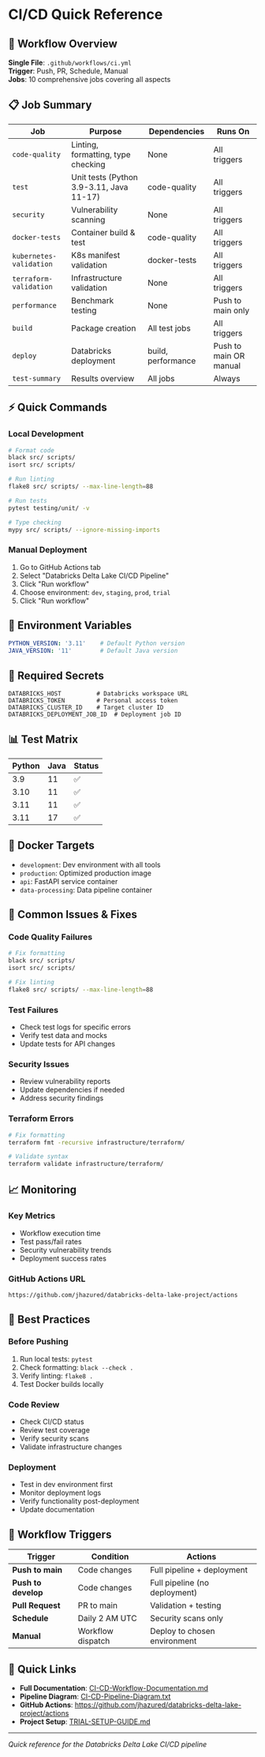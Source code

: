 # CI/CD Quick Reference

## 🚀 Workflow Overview

**Single File**: `.github/workflows/ci.yml`  
**Trigger**: Push, PR, Schedule, Manual  
**Jobs**: 10 comprehensive jobs covering all aspects

## 📋 Job Summary

| Job | Purpose | Dependencies | Runs On |
|-----|---------|--------------|---------|
| `code-quality` | Linting, formatting, type checking | None | All triggers |
| `test` | Unit tests (Python 3.9-3.11, Java 11-17) | code-quality | All triggers |
| `security` | Vulnerability scanning | None | All triggers |
| `docker-tests` | Container build & test | code-quality | All triggers |
| `kubernetes-validation` | K8s manifest validation | docker-tests | All triggers |
| `terraform-validation` | Infrastructure validation | None | All triggers |
| `performance` | Benchmark testing | None | Push to main only |
| `build` | Package creation | All test jobs | All triggers |
| `deploy` | Databricks deployment | build, performance | Push to main OR manual |
| `test-summary` | Results overview | All jobs | Always |

## ⚡ Quick Commands

### Local Development
```bash
# Format code
black src/ scripts/
isort src/ scripts/

# Run linting
flake8 src/ scripts/ --max-line-length=88

# Run tests
pytest testing/unit/ -v

# Type checking
mypy src/ scripts/ --ignore-missing-imports
```

### Manual Deployment
1. Go to GitHub Actions tab
2. Select "Databricks Delta Lake CI/CD Pipeline"
3. Click "Run workflow"
4. Choose environment: `dev`, `staging`, `prod`, `trial`
5. Click "Run workflow"

## 🔧 Environment Variables

```yaml
PYTHON_VERSION: '3.11'    # Default Python version
JAVA_VERSION: '11'        # Default Java version
```

## 🔐 Required Secrets

```
DATABRICKS_HOST          # Databricks workspace URL
DATABRICKS_TOKEN         # Personal access token
DATABRICKS_CLUSTER_ID    # Target cluster ID
DATABRICKS_DEPLOYMENT_JOB_ID  # Deployment job ID
```

## 📊 Test Matrix

| Python | Java | Status |
|--------|------|--------|
| 3.9    | 11   | ✅     |
| 3.10   | 11   | ✅     |
| 3.11   | 11   | ✅     |
| 3.11   | 17   | ✅     |

## 🐳 Docker Targets

- `development`: Dev environment with all tools
- `production`: Optimized production image
- `api`: FastAPI service container
- `data-processing`: Data pipeline container

## 🚨 Common Issues & Fixes

### Code Quality Failures
```bash
# Fix formatting
black src/ scripts/
isort src/ scripts/

# Fix linting
flake8 src/ scripts/ --max-line-length=88
```

### Test Failures
- Check test logs for specific errors
- Verify test data and mocks
- Update tests for API changes

### Security Issues
- Review vulnerability reports
- Update dependencies if needed
- Address security findings

### Terraform Errors
```bash
# Fix formatting
terraform fmt -recursive infrastructure/terraform/

# Validate syntax
terraform validate infrastructure/terraform/
```

## 📈 Monitoring

### Key Metrics
- Workflow execution time
- Test pass/fail rates
- Security vulnerability trends
- Deployment success rates

### GitHub Actions URL
```
https://github.com/jhazured/databricks-delta-lake-project/actions
```

## 🎯 Best Practices

### Before Pushing
1. Run local tests: `pytest`
2. Check formatting: `black --check .`
3. Verify linting: `flake8 .`
4. Test Docker builds locally

### Code Review
- Check CI/CD status
- Review test coverage
- Verify security scans
- Validate infrastructure changes

### Deployment
- Test in dev environment first
- Monitor deployment logs
- Verify functionality post-deployment
- Update documentation

## 🔄 Workflow Triggers

| Trigger | Condition | Actions |
|---------|-----------|---------|
| **Push to main** | Code changes | Full pipeline + deployment |
| **Push to develop** | Code changes | Full pipeline (no deployment) |
| **Pull Request** | PR to main | Validation + testing |
| **Schedule** | Daily 2 AM UTC | Security scans only |
| **Manual** | Workflow dispatch | Deploy to chosen environment |

## 📝 Quick Links

- **Full Documentation**: [CI-CD-Workflow-Documentation.md](./CI-CD-Workflow-Documentation.md)
- **Pipeline Diagram**: [CI-CD-Pipeline-Diagram.txt](./CI-CD-Pipeline-Diagram.txt)
- **GitHub Actions**: https://github.com/jhazured/databricks-delta-lake-project/actions
- **Project Setup**: [TRIAL-SETUP-GUIDE.md](./TRIAL-SETUP-GUIDE.md)

---

*Quick reference for the Databricks Delta Lake CI/CD pipeline*